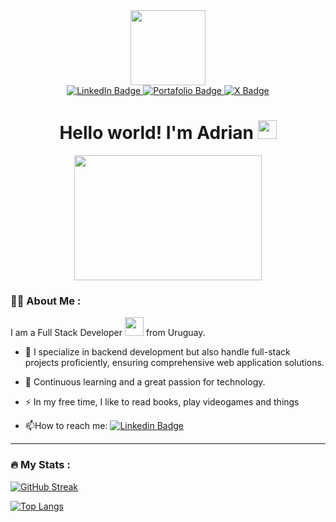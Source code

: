 <div id="header" align="center">
  <img src="https://media.giphy.com/media/v1.Y2lkPTc5MGI3NjExamF2MmN2YXcyZHowNGtxdmR5d2JxbTk3emE5b29saWM3NHp3ZTV3NyZlcD12MV9pbnRlcm5hbF9naWZfYnlfaWQmY3Q9cw/jdPMeyv9rn0hZHh8n9/giphy.gif" width="120"/>
  <div id="badges">
    <a href="https://www.linkedin.com/in/adriandelosreyess" target="_blank">
      <img src="https://img.shields.io/badge/LinkedIn-blue?style=for-the-badge&logo=linkedin&logoColor=white" alt="LinkedIn Badge"/>
    </a>
    <a href="https://adriandelosreyes.vercel.app" target="_blank">
      <img src="https://img.shields.io/badge/Portafolio-gray?style=for-the-badge&logo=aboutdotme&logoColor=white" alt="Portafolio Badge"/>
    </a>
    <a href="https://x.com/Adriandlrr" target="_blank">
      <img src="https://img.shields.io/badge/adriandlrr-blue?style=for-the-badge&logo=x&logoColor=white" alt="X Badge"/>
    </a>
</div>
<img src="https://komarev.com/ghpvc/?username=adrian120401&style=flat-square&color=blue" alt=""/>
<h1>
  Hello world! I'm Adrian
  <img src="https://media.giphy.com/media/hvRJCLFzcasrR4ia7z/giphy.gif" width="30px"/>
</h1>
<div align="center">
  <img src="https://media.giphy.com/media/v1.Y2lkPTc5MGI3NjExenFtcTNlMm1zenUzNHVtMG9rZzM5aDJ5eDRncnFzYW1mcXBkdWlubSZlcD12MV9pbnRlcm5hbF9naWZfYnlfaWQmY3Q9Zw/iIqmM5tTjmpOB9mpbn/giphy.gif" width="300" height="200"/>
</div>
</div>

### :woman_technologist: About Me :

I am a Full Stack Developer <img src="https://media.giphy.com/media/WUlplcMpOCEmTGBtBW/giphy.gif" width="30"> from Uruguay.

- :telescope: I specialize in backend development but also handle full-stack projects proficiently, ensuring comprehensive web application solutions.

- :seedling: Continuous learning and a great passion for technology.

- :zap: In my free time, I like to read books, play videogames and things

- :mailbox:How to reach me: [![Linkedin Badge](https://img.shields.io/badge/-adriandelosreyess-blue?style=flat&logo=Linkedin&logoColor=white)](https://www.linkedin.com/in/adriandelosreyess/)

--- 

### :fire: My Stats : 
[![GitHub Streak](http://github-readme-streak-stats.herokuapp.com?user=adrian120401&theme=react&hide_border=true)](https://git.io/streak-stats)

[![Top Langs](https://github-readme-stats.vercel.app/api/top-langs/?username=adrian120401&layout=compact&theme=react)](https://github.com/anuraghazra/github-readme-stats)


